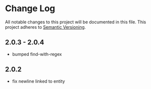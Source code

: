 # Change Log

All notable changes to this project will be documented in this file.
This project adheres to [Semantic Versioning](http://semver.org/).

## 2.0.3 - 2.0.4
- bumped find-with-regex

## 2.0.2
- fix newline linked to entity
